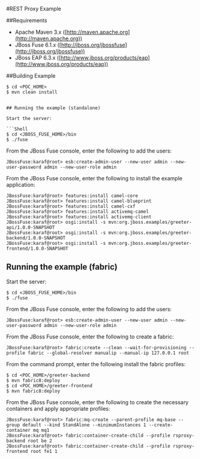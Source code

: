 #REST Proxy Example

##Requirements

* Apache Maven 3.x ([http://maven.apache.org](http://maven.apache.org))
* JBoss Fuse 6.1.x ([http://jboss.org/jbossfuse](http://jboss.org/jbossfuse))
* JBoss EAP 6.3.x ([http://www.jboss.org/products/eap](http://www.jboss.org/products/eap))

##Building Example

```Shell
$ cd <POC_HOME>
$ mvn clean install
```
```

## Running the example (standalone)

Start the server:

```Shell
$ cd <JBOSS_FUSE_HOME>/bin
$ ./fuse
```

From the JBoss Fuse console, enter the following to add the users:

```
JBossFuse:karaf@root> esb:create-admin-user --new-user admin --new-user-password admin --new-user-role admin
```

From the JBoss Fuse console, enter the following to install the example application:

```
JBossFuse:karaf@root> features:install camel-core
JBossFuse:karaf@root> features:install camel-blueprint
JBossFuse:karaf@root> features:install camel-cxf
JBossFuse:karaf@root> features:install activemq-camel
JBossFuse:karaf@root> features:install activemq-client
JBossFuse:karaf@root> osgi:install -s mvn:org.jboss.examples/greeter-api/1.0.0-SNAPSHOT
JBossFuse:karaf@root> osgi:install -s mvn:org.jboss.examples/greeter-backend/1.0.0-SNAPSHOT
JBossFuse:karaf@root> osgi:install -s mvn:org.jboss.examples/greeter-frontend/1.0.0-SNAPSHOT
```

## Running the example (fabric)

Start the server:

```Shell
$ cd <JBOSS_FUSE_HOME>/bin
$ ./fuse
```

From the JBoss Fuse console, enter the following to add the users:

```
JBossFuse:karaf@root> esb:create-admin-user --new-user admin --new-user-password admin --new-user-role admin
```

From the JBoss Fuse console, enter the following to create a fabric:

```
JBossFuse:karaf@root> fabric:create --clean --wait-for-provisioning --profile fabric --global-resolver manualip --manual-ip 127.0.0.1 root
```

From the command prompt, enter the following install the fabric profiles:

```Shell
$ cd <POC_HOME>/greeter-backend
$ mvn fabric8:deploy
$ cd <POC_HOME>/greeter-frontend
$ mvn fabric8:deploy
```

From the JBoss Fuse console, enter the following to create the necessary containers and apply appropriate profiles:

```
JBossFuse:karaf@root> fabric:mq-create --parent-profile mq-base --group default --kind StandAlone --minimumInstances 1 --create-container mq mq1
JBossFuse:karaf@root> fabric:container-create-child --profile rsproxy-backend root be 2
JBossFuse:karaf@root> fabric:container-create-child --profile rsproxy-frontend root fe1 1
```
